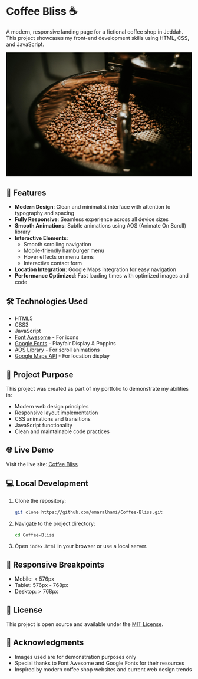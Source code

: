 # Coffee Bliss ☕

A modern, responsive landing page for a fictional coffee shop in Jeddah. This project showcases my front-end development skills using HTML, CSS, and JavaScript.

![Coffee Bliss Preview](assets/images/hero.jpg)

## 🚀 Features

- **Modern Design**: Clean and minimalist interface with attention to typography and spacing
- **Fully Responsive**: Seamless experience across all device sizes
- **Smooth Animations**: Subtle animations using AOS (Animate On Scroll) library
- **Interactive Elements**: 
  - Smooth scrolling navigation
  - Mobile-friendly hamburger menu
  - Hover effects on menu items
  - Interactive contact form
- **Location Integration**: Google Maps integration for easy navigation
- **Performance Optimized**: Fast loading times with optimized images and code

## 🛠️ Technologies Used

- HTML5
- CSS3
- JavaScript
- [Font Awesome](https://fontawesome.com/) - For icons
- [Google Fonts](https://fonts.google.com/) - Playfair Display & Poppins
- [AOS Library](https://michalsnik.github.io/aos/) - For scroll animations
- [Google Maps API](https://developers.google.com/maps) - For location display

## 🎯 Project Purpose

This project was created as part of my portfolio to demonstrate my abilities in:
- Modern web design principles
- Responsive layout implementation
- CSS animations and transitions
- JavaScript functionality
- Clean and maintainable code practices

## 🌐 Live Demo

Visit the live site: [Coffee Bliss](https://omaralhami.github.io/Coffee-Bliss)

## 💻 Local Development

1. Clone the repository:
   ```bash
   git clone https://github.com/omaralhami/Coffee-Bliss.git
   ```

2. Navigate to the project directory:
   ```bash
   cd Coffee-Bliss
   ```

3. Open `index.html` in your browser or use a local server.

## 📱 Responsive Breakpoints

- Mobile: < 576px
- Tablet: 576px - 768px
- Desktop: > 768px

## 📝 License

This project is open source and available under the [MIT License](LICENSE).

## 🙏 Acknowledgments

- Images used are for demonstration purposes only
- Special thanks to Font Awesome and Google Fonts for their resources
- Inspired by modern coffee shop websites and current web design trends
